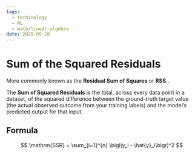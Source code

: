 ```yaml
---
tags:
  - terminology
  - ML
  - math/linear-algebra
date: 2025-05-28
---
```

# Sum of the Squared Residuals

More commonly known as the **Residual Sum of Squares** or **RSS**...

The **Sum of Squared Residuals** is the total, across every data point in a dataset, of the squared difference between the ground-truth target value (the actual observed outcome from your training labels) and the model’s predicted output for that input.

## Formula

$$
\mathrm{SSR} = \sum_{i=1}^{n} \bigl(y_i - \hat{y}_i\bigr)^2
$$
